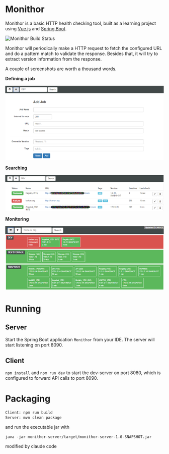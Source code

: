 # Monithor
Monithor is a basic HTTP health checking tool, built as a learning project using [Vue.js](https://vuejs.org/) and [Spring Boot](https://projects.spring.io/spring-boot/). 

![Monithor Build Status](https://circleci.com/gh/kguelseven/monithor/tree/master.svg?style=svg&circle-token=7ed5934f015b6e5e2e87a2c6648e4d4276507d5e "Monitor Build Status")


Monithor will periodically make a HTTP request to fetch the configured URL and do a pattern match to validate the response. Besides that, it will try to extract version information from the response.

 A couple of screenshots are worth a thousand words.
 
 
 **Defining a job**
 
 ![Alt text](monithor-client/docs/addjob.png?raw=true "Add")
 
 
 **Searching**
 
 ![Alt text](monithor-client/docs/search.png?raw=true "Search")
 
 
 **Monitoring**
 
 ![Alt text](monithor-client/docs/monitor.png?raw=true "Monitor")

# Running
## Server
Start the Spring Boot application `Monithor` from your IDE. The server will start listening on port 8090. 
## Client
`npm install` and `npm run dev` to start the dev-server on port 8080, which is configured to forward API calls to port 8090.
# Packaging
```
Client: npm run build
Server: mvn clean package
```
and run the executable jar with 
```
java -jar monithor-server/target/monithor-server-1.0-SNAPSHOT.jar
```

modified by claude code
